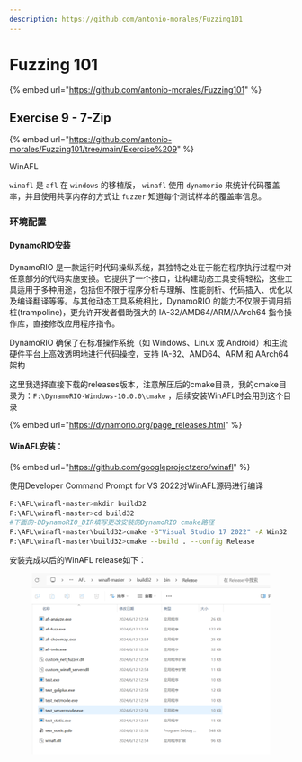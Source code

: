 ```yaml
---
description: https://github.com/antonio-morales/Fuzzing101
---
```


# Fuzzing 101

{% embed url="https://github.com/antonio-morales/Fuzzing101" %}

## Exercise 9 - 7-Zip

{% embed url="https://github.com/antonio-morales/Fuzzing101/tree/main/Exercise%209" %}

WinAFL

`winafl` 是 `afl` 在 `windows` 的移植版， `winafl` 使用 `dynamorio` 来统计代码覆盖率，并且使用共享内存的方式让 `fuzzer` 知道每个测试样本的覆盖率信息。

### 环境配置

#### DynamoRIO安装

DynamoRIO 是一款运行时代码操纵系统，其独特之处在于能在程序执行过程中对任意部分的代码实施变换。它提供了一个接口，让构建动态工具变得轻松，这些工具适用于多种用途，包括但不限于程序分析与理解、性能剖析、代码插入、优化以及编译翻译等等。与其他动态工具系统相比，DynamoRIO 的能力不仅限于调用插桩(trampoline)，更允许开发者借助强大的 IA-32/AMD64/ARM/AArch64 指令操作库，直接修改应用程序指令。

DynamoRIO 确保了在标准操作系统（如 Windows、Linux 或 Android）和主流硬件平台上高效透明地进行代码操控，支持 IA-32、AMD64、ARM 和 AArch64 架构

这里我选择直接下载的releases版本，注意解压后的cmake目录，我的cmake目录为：`F:\DynamoRIO-Windows-10.0.0\cmake` ，后续安装WinAFL时会用到这个目录

{% embed url="https://dynamorio.org/page_releases.html" %}

#### WinAFL安装：

{% embed url="https://github.com/googleprojectzero/winafl" %}

使用Developer Command Prompt for VS 2022对WinAFL源码进行编译

```bash
F:\AFL\winafl-master>mkdir build32
F:\AFL\winafl-master>cd build32
#下面的-DDynamoRIO_DIR填写更改安装的DynamoRIO cmake路径
F:\AFL\winafl-master\build32>cmake -G"Visual Studio 17 2022" -A Win32 .. -DDynamoRIO_DIR=F:\DynamoRIO-Windows-10.0.0\cmake
F:\AFL\winafl-master\build32>cmake --build . --config Release
```

安装完成以后的WinAFL release如下：

<figure><img src="../.gitbook/assets/d9fba4346ec741eb99a34cbb05d4e83.png" alt=""><figcaption></figcaption></figure>
